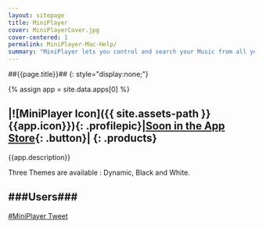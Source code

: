 ```yaml
---
layout: sitepage
title: MiniPlayer
cover: MiniPlayerCover.jpg
cover-centered: 1
permalink: MiniPlayer-Mac-Help/
summary: "MiniPlayer lets you control and search your Music from all your favorite services. You will love to listen your Music thanks to its simple and beautiful Design."
---
```

##{{page.title}}##
{: style="display:none;"}

{% assign app = site.data.apps[0] %}


|![MiniPlayer Icon]({{ site.assets-path }}{{app.icon}}){: .profilepic}|[Soon in the App Store](){: .button}|
{: .products}
-------
{{app.description}}

Three Themes are available : Dynamic, Black and White.  


###Users###
---------
<div class="twittertimeline">
<a class="twitter-timeline" href="https://twitter.com/hashtag/MiniPlayer" data-widget-id="341248617748758528">#MiniPlayer Tweet</a>
<script>!function(d,s,id){var js,fjs=d.getElementsByTagName(s)[0],p=/^http:/.test(d.location)?'http':'https';if(!d.getElementById(id)){js=d.createElement(s);js.id=id;js.src=p+"://platform.twitter.com/widgets.js";fjs.parentNode.insertBefore(js,fjs);}}(document,"script","twitter-wjs");</script>
</div>
